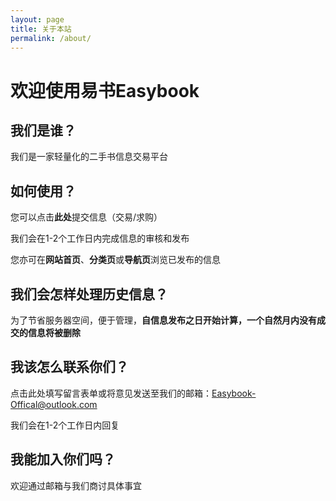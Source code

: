 ```yaml
---
layout: page
title: 关于本站
permalink: /about/
---
```


#  欢迎使用易书Easybook

## 我们是谁？

我们是一家轻量化的二手书信息交易平台

## 如何使用？

您可以点击**此处**提交信息（交易/求购）

我们会在1-2个工作日内完成信息的审核和发布

您亦可在**网站首页**、**分类页**或**导航页**浏览已发布的信息

## 我们会怎样处理历史信息？

为了节省服务器空间，便于管理，**自信息发布之日开始计算，一个自然月内没有成交的信息将被删除**

## 我该怎么联系你们？

点击此处填写留言表单或将意见发送至我们的邮箱：Easybook-Offical@outlook.com

我们会在1-2个工作日内回复

## 我能加入你们吗？

欢迎通过邮箱与我们商讨具体事宜

